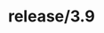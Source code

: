 ---
title: "release/3.9"
description: >
  release/3.9 CHANGELOG Summary, most recent version: v3.9.2, time: 2022-09-12
weight: -39
---